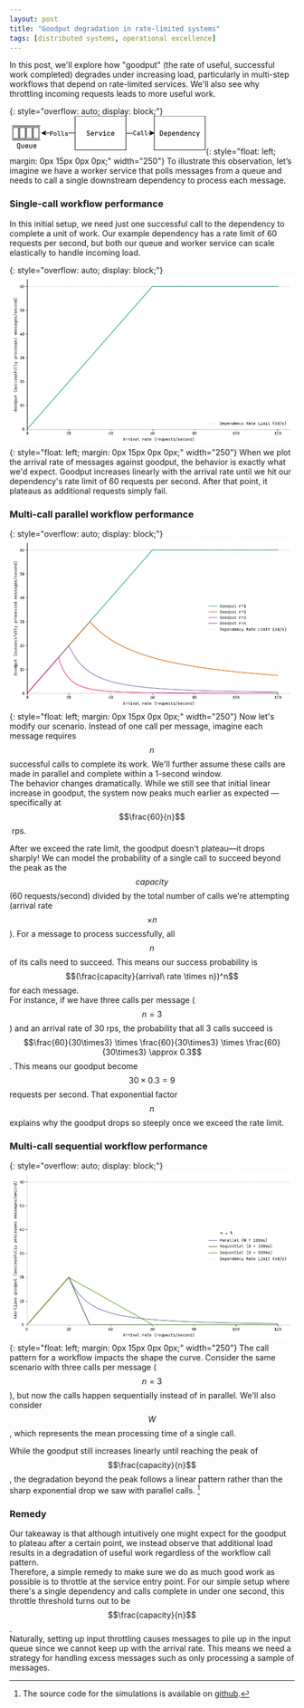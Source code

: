 ```yaml
---
layout: post
title: "Goodput degradation in rate-limited systems"
tags: [distributed systems, operational excellence]
---
```


In this post, we'll explore how "goodput" (the rate of useful, successful work completed) degrades under increasing load, particularly in multi-step workflows that depend on rate-limited services. We'll also see why throttling incoming requests leads to more useful work.

{: style="overflow: auto; display: block;"}
![architecture](/assets/goodput-degradation/arch.png){: style="float: left; margin: 0px 15px 0px 0px;" width="250"} To illustrate this observation, let’s imagine we have a worker service that polls messages from a queue and needs to call a single downstream dependency to process each message. 

### Single-call workflow performance

In this initial setup, we need just one successful call to the dependency to complete a unit of work. Our example dependency has a rate limit of 60 requests per second, but both our queue and worker service can scale elastically to handle incoming load.

{: style="overflow: auto; display: block;"}
![single-call-goodput](/assets/goodput-degradation/fig1.png){: style="float: left; margin: 0px 15px 0px 0px;" width="250"} When we plot the arrival rate of messages against goodput, the behavior is exactly what we'd expect. Goodput increases linearly with the arrival rate until we hit our dependency's rate limit of 60 requests per second. After that point, it plateaus as additional requests simply fail.

### Multi-call parallel workflow performance

{: style="overflow: auto; display: block;"}
![parallel-call-goodput](/assets/goodput-degradation/fig2.png){: style="float: left; margin: 0px 15px 0px 0px;" width="250"} Now let's modify our scenario. Instead of one call per message, imagine each message requires $$n$$ successful calls to complete its work. We'll further assume these calls are made in parallel and complete within a 1-second window.  
The behavior changes dramatically. While we still see that initial linear increase in goodput, the system now peaks much earlier as expected — specifically at $$\frac{60}{n}$$​ rps.

After we exceed the rate limit, the goodput doesn't plateau—it drops sharply! 
We can model the probability of a single call to succeed beyond the peak as the $$capacity$$ (60 requests/second) divided by the total number of calls we're attempting (arrival rate $$\times n$$). For a message to process successfully, all $$n$$ of its calls need to succeed. This means our success probability is $$(\frac{capacity}{arrival\ rate \times n}​)^n$$ for each message.  
For instance, if we have three calls per message ($$n=3$$) and  an arrival rate of 30 rps, the probability that all 3 calls succeed is $$\frac{60}{30\times3} \times \frac{60}{30\times3} \times \frac{60}{30\times3} \approx 0.3$$. This means our goodput become $$30 \times 0.3 = 9$$ requests per second.
That exponential factor $$n$$ explains why the goodput drops so steeply once we exceed the rate limit.

### Multi-call sequential workflow performance

{: style="overflow: auto; display: block;"}
![sequential-call-goodput](/assets/goodput-degradation/fig3.png){: style="float: left; margin: 0px 15px 0px 0px;" width="250"}  The call pattern for a workflow impacts the shape the curve. Consider the same scenario with three calls per message ($$n=3$$), but now the calls happen sequentially instead of in parallel. We'll also consider $$W$$, which represents the mean processing time of a single call.

While the goodput still increases linearly until reaching the peak of $$\frac{capacity}{n}$$, the degradation beyond the peak follows a linear pattern rather than the sharp exponential drop we saw with parallel calls. [^1]

### Remedy

Our takeaway is that although intuitively one might expect for the goodput to plateau after a certain point, we instead observe that additional load results in a degradation of useful work regardless of the workflow call pattern.  
Therefore, a simple remedy to make sure we do as much good work as possible is to throttle at the service entry point. For our simple setup where there's a single dependency and calls complete in under one second, this throttle threshold turns out to be $$\frac{capacity}{n}$$.  
Naturally, setting up input throttling causes messages to pile up in the input queue since we cannot keep up with the arrival rate. This means we need a strategy for handling excess messages such as only processing a sample of messages.

[^1]: The source code for the simulations is available on [github](https://gist.github.com/efekarakus/77ba91221a1cbdf4a8db2ba146b91f3d).